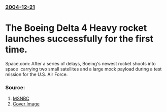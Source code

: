 ### [2004-12-21](/news/2004/12/21/index.md)

#  The Boeing Delta 4 Heavy rocket launches successfully for the first time. 

Space.com: After a series of delays, Boeing&#39;s newest rocket shoots into space&#160; carrying two small satellites and a large mock payload during a test mission for the U.S. Air Force.


### Source:

1. [MSNBC](http://msnbc.msn.com/id/6743383/)
1. [Cover Image](http://media4.s-nbcnews.com/j/msnbc/Components/Video/041221/n_delta4_launch_041221.standard.jpg)
